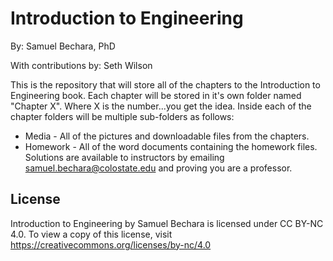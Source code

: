 # Introduction to Engineering

By: Samuel Bechara, PhD

With contributions by: Seth Wilson

This is the repository that will store all of the chapters to the Introduction to Engineering book. Each chapter will be stored in it's own folder named "Chapter X". Where X is the number...you get the idea. Inside each of the chapter folders will be multiple sub-folders as follows:

* Media - All of the pictures and downloadable files from the chapters.
* Homework - All of the word documents containing the homework files. Solutions are available to instructors by emailing samuel.bechara@colostate.edu and proving you are a professor.

## License
Introduction to Engineering by Samuel Bechara is licensed under CC BY-NC 4.0. To view a copy of this license, visit https://creativecommons.org/licenses/by-nc/4.0


